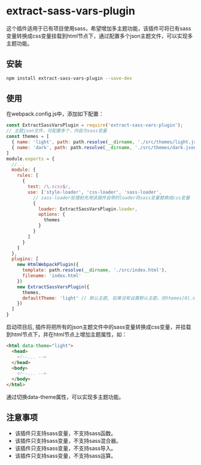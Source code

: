 # extract-sass-vars-plugin

这个插件适用于已有项目使用sass，希望增加多主题功能，该插件可将已有sass变量转换成css变量挂载到html节点下，通过配置多个json主题文件，可以实现多主题功能。

## 安装

```bash
npm install extract-sass-vars-plugin --save-dev
```

## 使用

在webpack.config.js中，添加如下配置：

```js
const ExtractSassVarsPlugin = require('extract-sass-vars-plugin');
// 主题json文件，可配置多个，内容为sass变量
const themes = [
  { name: 'light', path: path.resolve(__dirname, './src/themes/light.json') },
  { name: 'dark', path: path.resolve(__dirname, './src/themes/dark.json') }
]
module.exports = {
  //...
  module: {
    rules: [
      {
        test: /\.scss$/,
        use: ['style-loader', 'css-loader', 'sass-loader',
          // sass-loader处理前先用该插件自带的loader将sass变量替换成css变量
          {
            loader: ExtractSassVarsPlugin.loader,
            options: {
              themes
            }
          }
        ]
      }
    ]
  },
  plugins: [
    new HtmlWebpackPlugin({
      template: path.resolve(__dirname, './src/index.html'),
      filename: 'index.html'
    })
    new ExtractSassVarsPlugin({
      themes,
      defaultTheme: 'light' // 默认主题, 如果没有设置默认主题，则themes[0].name作为默认主题
    })
  ]
}
```

启动项目后, 插件将把所有的json主题文件中的sass变量转换成css变量，并挂载到html节点下，并在html节点上增加主题属性，如：

```html
<html data-theme="light">
  <head>
    <!--... -->
  </head>
  <body>
    <!--... -->
  </body>
</html>
```
通过切换data-theme属性，可以实现多主题功能。

## 注意事项

- 该插件只支持sass变量，不支持sass函数。
- 该插件只支持sass变量，不支持sass混合器。
- 该插件只支持sass变量，不支持sass导入。
- 该插件只支持sass变量，不支持sass运算。